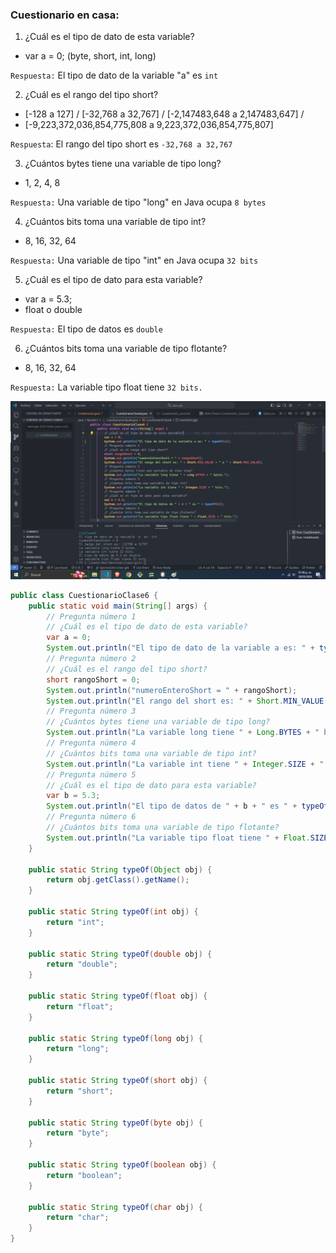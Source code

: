### Cuestionario en casa:​

1. ¿Cuál es el tipo de dato de esta variable?

- var a = 0; (byte, short, int, long​)

`Respuesta:` El tipo de dato de la variable "a" es `int`

2. ¿Cuál es el rango del tipo short?

- [-128 a 127] / [-32,768 a 32,767] / [-2,147483,648 a 2,147483,647] /
- [-9,223,372,036,854,775,808 a 9,223,372,036,854,775,807]

`Respuesta`: El rango del tipo short es `-32,768 a 32,767`

3. ¿Cuántos bytes tiene una variable de tipo long?

- 1, 2, 4, 8​

`Respuesta:` Una variable de tipo "long" en Java ocupa `8 bytes`

4. ¿Cuántos bits toma una variable de tipo int?

- 8, 16, 32, 64​

`Respuesta:` Una variable de tipo "int" en Java ocupa `32 bits`

5. ¿Cuál es el tipo de dato para esta variable?

- var a = 5.3;
- float o double​

`Respuesta:` El tipo de datos es `double`

6. ¿Cuántos bits toma una variable de tipo flotante?

- 8, 16, 32, 64

`Respuesta:` La variable tipo float tiene `32 bits.`

<div align="center">
    <img src="public/Ejercicio_CuestionarioClase6.png" alt="Captura de ejercicio para el cuestionario">
</div>

```java
public class CuestionarioClase6 {
    public static void main(String[] args) {
        // Pregunta número 1
        // ¿Cuál es el tipo de dato de esta variable?
        var a = 0;
        System.out.println("El tipo de dato de la variable a es: " + typeOf(a));
        // Pregunta número 2
        // ¿Cuál es el rango del tipo short?
        short rangoShort = 0;
        System.out.println("numeroEnteroShort = " + rangoShort);
        System.out.println("El rango del short es: " + Short.MIN_VALUE + " a " + Short.MAX_VALUE);
        // Pregunta número 3
        // ¿Cuántos bytes tiene una variable de tipo long?
        System.out.println("La variable long tiene " + Long.BYTES + " bytes.");
        // Pregunta número 4
        // ¿Cuántos bits toma una variable de tipo int?
        System.out.println("La variable int tiene " + Integer.SIZE + " bits.");
        // Pregunta número 5
        // ¿Cuál es el tipo de dato para esta variable?
        var b = 5.3;
        System.out.println("El tipo de datos de " + b + " es " + typeOf(b));
        // Pregunta número 6
        // ¿Cuántos bits toma una variable de tipo flotante?
        System.out.println("La variable tipo float tiene " + Float.SIZE + " bits.");
    }

    public static String typeOf(Object obj) {
        return obj.getClass().getName();
    }

    public static String typeOf(int obj) {
        return "int";
    }

    public static String typeOf(double obj) {
        return "double";
    }

    public static String typeOf(float obj) {
        return "float";
    }

    public static String typeOf(long obj) {
        return "long";
    }

    public static String typeOf(short obj) {
        return "short";
    }

    public static String typeOf(byte obj) {
        return "byte";
    }

    public static String typeOf(boolean obj) {
        return "boolean";
    }

    public static String typeOf(char obj) {
        return "char";
    }
}
```
